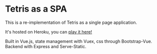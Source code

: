 # Tetris as a SPA 
This is a re-implementation of Tetris as a single page application. 

It's hosted on Heroku, you can [play it here!](https://deannacodes-tetris.herokuapp.com/)

Built in Vue.js, state management with Vuex, css through Bootstrap-Vue. Backend with Express and Serve-Static. 
